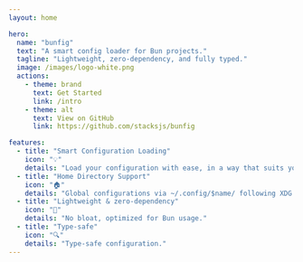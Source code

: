 ```yaml
---
layout: home

hero:
  name: "bunfig"
  text: "A smart config loader for Bun projects."
  tagline: "Lightweight, zero-dependency, and fully typed."
  image: /images/logo-white.png
  actions:
    - theme: brand
      text: Get Started
      link: /intro
    - theme: alt
      text: View on GitHub
      link: https://github.com/stacksjs/bunfig

features:
  - title: "Smart Configuration Loading"
    icon: "💡"
    details: "Load your configuration with ease, in a way that suits you."
  - title: "Home Directory Support"
    icon: "🏠"
    details: "Global configurations via ~/.config/$name/ following XDG standards."
  - title: "Lightweight & zero-dependency"
    icon: "🚀"
    details: "No bloat, optimized for Bun usage."
  - title: "Type-safe"
    icon: "🔍"
    details: "Type-safe configuration."
---
```


<Home />
